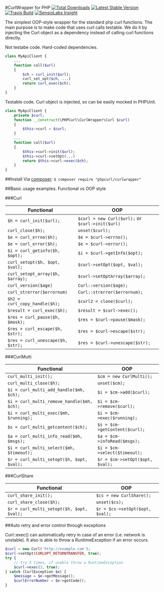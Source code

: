 #CurlWrapper for PHP
[![Total Downloads](https://img.shields.io/packagist/dt/phpcurl/curlwrapper.svg)](https://packagist.org/packages/phpcurl/curlwrapper)
[![Latest Stable Version](https://img.shields.io/packagist/v/phpcurl/curlwrapper.svg)](https://packagist.org/packages/phpcurl/curlwrapper)
[![Travis Build](https://travis-ci.org/phpcurl/curlwrapper.svg?branch=master)](https://travis-ci.org/phpcurl/curlwrapper)
[![SensioLabs Insight](https://img.shields.io/sensiolabs/i/7f40aa21-520b-490d-b8e9-6748f9495d8d.svg)](https://insight.sensiolabs.com/projects/7f40aa21-520b-490d-b8e9-6748f9495d8d)


The simplest OOP-style wrapper for the standard php curl functions.
The main purpose is to make code that uses curl calls testable. We do it by injecting the Curl object as a dependency instead of calling curl functions directly.


Not testabe code. Hard-coded dependencies.
```php
class MyApiClient {
    ...
    function call($url)
    {
        $ch = curl_init($url);
        curl_set_opt($ch, ...)
        return curl_exec($ch);
    }
}
```


Testable code. Curl object is injected, so can be easily mocked in PHPUnit.
```php
class MyApiClient {
    private $curl;
    function __construct(\PHPCurl\CurlWrapper\Curl $curl)
    {
        $this->curl = $curl;
    }
    ...
    function call($url)
    {
        $this->curl->init($url);
        $this->curl->setOpt(...)
        return $this->curl->exec($ch);
    }
}
```

##Install
Via [composer](https://getcomposer.org):
`$ composer require "phpcurl/curlwrapper"`


##Basic usage examples. Functional vs OOP style

###Curl

| Functional                        | OOP |
| ---                               | --- |
| `$h = curl_init($url);`           | `$curl = new Curl($url);` or `$curl->init($url)` |
| `curl_close($h);`                 | `unset($curl);` |
| `$e = curl_errno($h);`            | `$e = $curl->errno();` |
| `$e = curl_error($h);`            | `$e = $curl->error();` |
| `$i = curl_getinfo($h, $opt);`    | `$i = $curl->getInfo($opt);` |
| `curl_setopt($h, $opt, $val);`    | `$curl->setOpt($opt, $val);` |
| `curl_setopt_array($h, $array);`  | `$curl->setOptArray($array);` |
| `curl_version($age)`              | `Curl::version($age);` |
| `curl_strerror($errornum)`        | `Curl::strerror($errornum);` |
| `$h2 = curl_copy_handle($h);`     | `$curl2 = clone($curl);` |
| `$result = curl_exec($h);`        | `$result = $curl->exec();` |
| `$res = curl_pause($h, $mask);`   | `$res = $curl->pause($mask);` |
| `$res = curl_escape($h, $str);`   | `$res = $curl->escape($str);` |
| `$res = curl_unescape($h, $str);` | `$res = $curl->unescape($str);` |

###CurlMulti

| Functional                        | OOP |
| ---                               | --- |
| `curl_multi_init();`                           |   `$cm = new CurlMulti();` |
| `curl_multi_close($h);`                        |   `unset($cm);` |
| `$i = curl_multi_add_handle($mh, $ch);`        |   `$i = $cm->add($curl);` |
| `$i = curl_multi_remove_handle($mh, $ch);`     |   `$i = $cm->remove($curl);` |
| `$i = curl_multi_exec($mh, $running);`         |   `$i = $cm->exec($running);` |
| `$s = curl_multi_getcontent($ch);`             |   `$s = $cm->getContent($curl);` |
| `$a = curl_multi_info_read($mh, $msgs);`       |   `$a = $cm->infoRead($msgs);` |
| `$i = curl_multi_select($mh, $timeout);`       |   `$i = $cm->select($timeout);` |
| `$r = curl_multi_setopt($h, $opt, $val);`      |   `$r = $cm->setOpt($opt, $val);` |

###CurlShare

| Functional                        | OOP |
| ---                               | --- |
| `curl_share_init();`                           |   `$cs = new CurlShare();` |
| `curl_share_close($h);`                        |   `unset($cs);` |
| `$r = curl_multi_setopt($h, $opt, $val);`      |   `$r = $cs->setOpt($opt, $val);` |

##Auto retry and error control through exceptions

Curl::exec() can automatically retry in case of an error (i.e. network is unstable). It also is able to throw a RuntimeException if an error occurs.

```php
$curl = new Curl('http://example.com');
$curl->setOpt(CURLOPT_RETURNTRANSFER, true);
try {
    // try 3 times, if unable throw a RuntimeException
    $curl->exec(3, true);
} catch (CurlException $e) {
    $message = $e->getMessage();
    $curlErrorNumber = $e->getCode();
}
```
